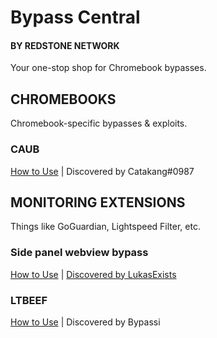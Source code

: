 # Bypass Central
#### BY REDSTONE NETWORK
Your one-stop shop for Chromebook bypasses.

## CHROMEBOOKS
Chromebook-specific bypasses & exploits.

 ### CAUB
[How to Use](https://github.com/red-stone-network/bypass-central/blob/main/chromebooks/caub.md) 
 | Discovered by Catakang#0987

## MONITORING EXTENSIONS
Things like GoGuardian, Lightspeed Filter, etc.

### Side panel webview bypass
[How to Use](https://github.com/red-stone-network/bypass-central/blob/main/monitoring-extensions/side-panel.md)
 | [Discovered by LukasExists](https://github.com/lukasexists)
 
### LTBEEF
[How to Use](https://github.com/red-stone-network/bypass-central/blob/main/monitoring-extensions/LTBEEF.md)
 | Discovered by Bypassi
